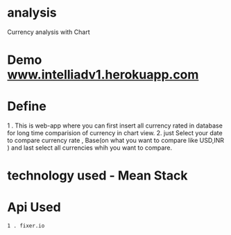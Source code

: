 # analysis
Currency analysis with Chart
 
# Demo    <a>www.intelliadv1.herokuapp.com</a>

# Define

   1 . This is web-app where you can first insert all currency  rated in database  for long time comparision of currency in chart view.
   2.   just Select your date to compare currency rate , Base(on what you want to compare like USD,INR ) and last select all currencies
          whih you want to compare.
  
#  technology used - Mean Stack 

# Api Used 
    1 . fixer.io 
    
    
          
